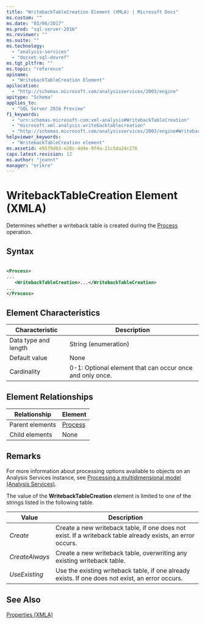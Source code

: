 ```yaml
---
title: "WritebackTableCreation Element (XMLA) | Microsoft Docs"
ms.custom: ""
ms.date: "03/06/2017"
ms.prod: "sql-server-2016"
ms.reviewer: ""
ms.suite: ""
ms.technology: 
  - "analysis-services"
  - "docset-sql-devref"
ms.tgt_pltfrm: ""
ms.topic: "reference"
apiname: 
  - "WritebackTableCreation Element"
apilocation: 
  - "http://schemas.microsoft.com/analysisservices/2003/engine"
apitype: "Schema"
applies_to: 
  - "SQL Server 2016 Preview"
f1_keywords: 
  - "urn:schemas-microsoft-com:xml-analysis#WritebackTableCreation"
  - "microsoft.xml.analysis.writebacktablecreation"
  - "http://schemas.microsoft.com/analysisservices/2003/engine#WritebackTableCreation"
helpviewer_keywords: 
  - "WritebackTableCreation element"
ms.assetid: e9579d63-e28c-4d4e-9f4a-21c5da24c276
caps.latest.revision: 12
ms.author: "jeannt"
manager: "erikre"
---
```

# WritebackTableCreation Element (XMLA)
  Determines whether a writeback table is created during the [Process](../../../analysis-services/xmla/xml-elements-commands/process-element-xmla.md) operation.  
  
## Syntax  
  
```xml  
  
<Process>  
...  
   <WritebackTableCreation>...</WritebackTableCreation>  
...  
</Process>  
```  
  
## Element Characteristics  
  
|Characteristic|Description|  
|--------------------|-----------------|  
|Data type and length|String (enumeration)|  
|Default value|None|  
|Cardinality|0-1: Optional element that can occur once and only once.|  
  
## Element Relationships  
  
|Relationship|Element|  
|------------------|-------------|  
|Parent elements|[Process](../../../analysis-services/xmla/xml-elements-commands/process-element-xmla.md)|  
|Child elements|None|  
  
## Remarks  
 For more information about processing options available to objects on an Analysis Services instance, see [Processing a multidimensional model &#40;Analysis Services&#41;](../../../analysis-services/multidimensional-models/processing-a-multidimensional-model-analysis-services.md).  
  
 The value of the **WritebackTableCreation** element is limited to one of the strings listed in the following table.  
  
|Value|Description|  
|-----------|-----------------|  
|*Create*|Create a new writeback table, if one does not exist. If a writeback table already exists, an error occurs.|  
|*CreateAlways*|Create a new writeback table, overwriting any existing writeback table.|  
|*UseExisting*|Use the existing writeback table, if one already exists. If one does not exist, an error occurs.|  
  
## See Also  
 [Properties &#40;XMLA&#41;](../Topic/Properties%20\(XMLA\).md)  
  
  